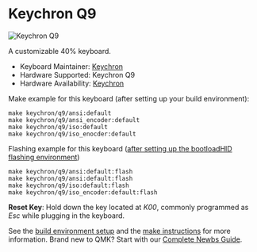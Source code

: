 # Keychron Q9

![Keychron Q9](https://i.imgur.com/G8xJ4TR.jpg[/img])

A customizable 40% keyboard.

* Keyboard Maintainer: [Keychron](https://github.com/keychron)
* Hardware Supported: Keychron Q9
* Hardware Availability: [Keychron](https://www.keychron.com)

Make example for this keyboard (after setting up your build environment):

    make keychron/q9/ansi:default
    make keychron/q9/ansi_encoder:default
    make keychron/q9/iso:default
    make keychron/q9/iso_enocder:default

Flashing example for this keyboard ([after setting up the bootloadHID flashing environment](https://docs.qmk.fm/#/flashing_bootloadhid))

    make keychron/q9/ansi:default:flash
    make keychron/q9/ansi:default:flash
    make keychron/q9/iso:default:flash
    make keychron/q9/iso_encoder:default:flash

**Reset Key**: Hold down the key located at *K00*, commonly programmed as *Esc* while plugging in the keyboard.

See the [build environment setup](https://docs.qmk.fm/#/getting_started_build_tools) and the [make instructions](https://docs.qmk.fm/#/getting_started_make_guide) for more information. Brand new to QMK? Start with our [Complete Newbs Guide](https://docs.qmk.fm/#/newbs).
